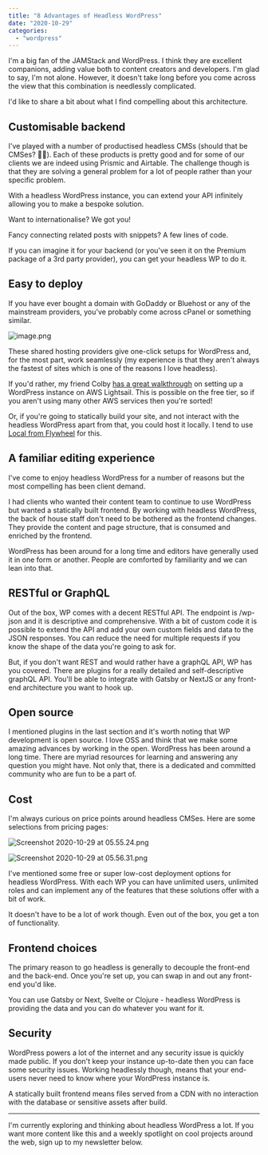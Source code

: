 ```yaml
---
title: "8 Advantages of Headless WordPress"
date: "2020-10-29"
categories: 
  - "wordpress"
---
```


I'm a big fan of the JAMStack and WordPress. I think they are excellent companions, adding value both to content creators and developers. I'm glad to say, I'm not alone. However, it doesn't take long before you come across the view that this combination is needlessly complicated.

I'd like to share a bit about what I find compelling about this architecture.

## Customisable backend

I've played with a number of productised headless CMSs (should that be CMSes? 🤷🏽). Each of these products is pretty good and for some of our clients we are indeed using Prismic and Airtable. The challenge though is that they are solving a general problem for a lot of people rather than your specific problem.

With a headless WordPress instance, you can extend your API infinitely allowing you to make a bespoke solution.

Want to internationalise? We got you!

Fancy connecting related posts with snippets? A few lines of code.

If you can imagine it for your backend (or you've seen it on the Premium package of a 3rd party provider), you can get your headless WP to do it.

## Easy to deploy

If you have ever bought a domain with GoDaddy or Bluehost or any of the mainstream providers, you've probably come across cPanel or something similar.

![image.png](/images/9FV8-wHZc.png)

These shared hosting providers give one-click setups for WordPress and, for the most part, work seamlessly (my experience is that they aren't always the fastest of sites which is one of the reasons I love headless).

If you'd rather, my friend Colby [has a great walkthrough](https://egghead.io/lessons/aws-create-a-new-wordpress-instance-on-aws-with-amazon-lightsail) on setting up a WordPress instance on AWS Lightsail. This is possible on the free tier, so if you aren't using many other AWS services then you're sorted!

Or, if you're going to statically build your site, and not interact with the headless WordPress apart from that, you could host it locally. I tend to use [Local from Flywheel](https://localwp.com/) for this.

## A familiar editing experience

I've come to enjoy headless WordPress for a number of reasons but the most compelling has been client demand.

I had clients who wanted their content team to continue to use WordPress but wanted a statically built frontend. By working with headless WordPress, the back of house staff don't need to be bothered as the frontend changes. They provide the content and page structure, that is consumed and enriched by the frontend.

WordPress has been around for a long time and editors have generally used it in one form or another. People are comforted by familiarity and we can lean into that.

## RESTful or GraphQL

Out of the box, WP comes with a decent RESTful API. The endpoint is /wp-json and it is descriptive and comprehensive. With a bit of custom code it is possible to extend the API and add your own custom fields and data to the JSON responses. You can reduce the need for multiple requests if you know the shape of the data you're going to ask for.

But, if you don't want REST and would rather have a graphQL API, WP has you covered. There are plugins for a really detailed and self-descriptive graphQL API. You'll be able to integrate with Gatsby or NextJS or any front-end architecture you want to hook up.

## Open source

I mentioned plugins in the last section and it's worth noting that WP development is open source. I love OSS and think that we make some amazing advances by working in the open. WordPress has been around a long time. There are myriad resources for learning and answering any question you might have. Not only that, there is a dedicated and committed community who are fun to be a part of.

## Cost

I'm always curious on price points around headless CMSes. Here are some selections from pricing pages:

![Screenshot 2020-10-29 at 05.55.24.png](/images/70O_jN66r.png)

![Screenshot 2020-10-29 at 05.56.31.png](/images/a74LMgbW1.png)

I've mentioned some free or super low-cost deployment options for headless WordPress. With each WP you can have unlimited users, unlimited roles and can implement any of the features that these solutions offer with a bit of work.

It doesn't have to be a lot of work though. Even out of the box, you get a ton of functionality.

## Frontend choices

The primary reason to go headless is generally to decouple the front-end and the back-end. Once you're set up, you can swap in and out any front-end you'd like.

You can use Gatsby or Next, Svelte or Clojure - headless WordPress is providing the data and you can do whatever you want for it.

## Security

WordPress powers a lot of the internet and any security issue is quickly made public. If you don't keep your instance up-to-date then you can face some security issues. Working headlessly though, means that your end-users never need to know where your WordPress instance is.

A statically built frontend means files served from a CDN with no interaction with the database or sensitive assets after build.

* * *

  
  
I'm currently exploring and thinking about headless WordPress a lot. If you want more content like this and a weekly spotlight on cool projects around the web, sign up to my newsletter below.
